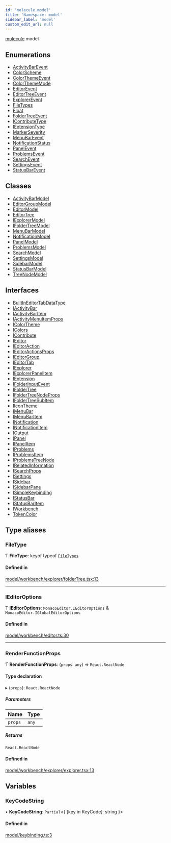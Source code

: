 ```yaml
---
id: 'molecule.model'
title: 'Namespace: model'
sidebar_label: 'model'
custom_edit_url: null
---
```


[molecule](molecule).model

## Enumerations

-   [ActivityBarEvent](../enums/molecule.model.ActivityBarEvent)
-   [ColorScheme](../enums/molecule.model.ColorScheme)
-   [ColorThemeEvent](../enums/molecule.model.ColorThemeEvent)
-   [ColorThemeMode](../enums/molecule.model.ColorThemeMode)
-   [EditorEvent](../enums/molecule.model.EditorEvent)
-   [EditorTreeEvent](../enums/molecule.model.EditorTreeEvent)
-   [ExplorerEvent](../enums/molecule.model.ExplorerEvent)
-   [FileTypes](../enums/molecule.model.FileTypes)
-   [Float](../enums/molecule.model.Float)
-   [FolderTreeEvent](../enums/molecule.model.FolderTreeEvent)
-   [IContributeType](../enums/molecule.model.IContributeType)
-   [IExtensionType](../enums/molecule.model.IExtensionType)
-   [MarkerSeverity](../enums/molecule.model.MarkerSeverity)
-   [MenuBarEvent](../enums/molecule.model.MenuBarEvent)
-   [NotificationStatus](../enums/molecule.model.NotificationStatus)
-   [PanelEvent](../enums/molecule.model.PanelEvent)
-   [ProblemsEvent](../enums/molecule.model.ProblemsEvent)
-   [SearchEvent](../enums/molecule.model.SearchEvent)
-   [SettingsEvent](../enums/molecule.model.SettingsEvent)
-   [StatusBarEvent](../enums/molecule.model.StatusBarEvent)

## Classes

-   [ActivityBarModel](../classes/molecule.model.ActivityBarModel)
-   [EditorGroupModel](../classes/molecule.model.EditorGroupModel)
-   [EditorModel](../classes/molecule.model.EditorModel)
-   [EditorTree](../classes/molecule.model.EditorTree)
-   [IExplorerModel](../classes/molecule.model.IExplorerModel)
-   [IFolderTreeModel](../classes/molecule.model.IFolderTreeModel)
-   [MenuBarModel](../classes/molecule.model.MenuBarModel)
-   [NotificationModel](../classes/molecule.model.NotificationModel)
-   [PanelModel](../classes/molecule.model.PanelModel)
-   [ProblemsModel](../classes/molecule.model.ProblemsModel)
-   [SearchModel](../classes/molecule.model.SearchModel)
-   [SettingsModel](../classes/molecule.model.SettingsModel)
-   [SidebarModel](../classes/molecule.model.SidebarModel)
-   [StatusBarModel](../classes/molecule.model.StatusBarModel)
-   [TreeNodeModel](../classes/molecule.model.TreeNodeModel)

## Interfaces

-   [BuiltInEditorTabDataType](../interfaces/molecule.model.BuiltInEditorTabDataType)
-   [IActivityBar](../interfaces/molecule.model.IActivityBar)
-   [IActivityBarItem](../interfaces/molecule.model.IActivityBarItem)
-   [IActivityMenuItemProps](../interfaces/molecule.model.IActivityMenuItemProps)
-   [IColorTheme](../interfaces/molecule.model.IColorTheme)
-   [IColors](../interfaces/molecule.model.IColors)
-   [IContribute](../interfaces/molecule.model.IContribute)
-   [IEditor](../interfaces/molecule.model.IEditor)
-   [IEditorAction](../interfaces/molecule.model.IEditorAction)
-   [IEditorActionsProps](../interfaces/molecule.model.IEditorActionsProps)
-   [IEditorGroup](../interfaces/molecule.model.IEditorGroup)
-   [IEditorTab](../interfaces/molecule.model.IEditorTab)
-   [IExplorer](../interfaces/molecule.model.IExplorer)
-   [IExplorerPanelItem](../interfaces/molecule.model.IExplorerPanelItem)
-   [IExtension](../interfaces/molecule.model.IExtension)
-   [IFolderInputEvent](../interfaces/molecule.model.IFolderInputEvent)
-   [IFolderTree](../interfaces/molecule.model.IFolderTree)
-   [IFolderTreeNodeProps](../interfaces/molecule.model.IFolderTreeNodeProps)
-   [IFolderTreeSubItem](../interfaces/molecule.model.IFolderTreeSubItem)
-   [IIconTheme](../interfaces/molecule.model.IIconTheme)
-   [IMenuBar](../interfaces/molecule.model.IMenuBar)
-   [IMenuBarItem](../interfaces/molecule.model.IMenuBarItem)
-   [INotification](../interfaces/molecule.model.INotification)
-   [INotificationItem](../interfaces/molecule.model.INotificationItem)
-   [IOutput](../interfaces/molecule.model.IOutput)
-   [IPanel](../interfaces/molecule.model.IPanel)
-   [IPanelItem](../interfaces/molecule.model.IPanelItem)
-   [IProblems](../interfaces/molecule.model.IProblems)
-   [IProblemsItem](../interfaces/molecule.model.IProblemsItem)
-   [IProblemsTreeNode](../interfaces/molecule.model.IProblemsTreeNode)
-   [IRelatedInformation](../interfaces/molecule.model.IRelatedInformation)
-   [ISearchProps](../interfaces/molecule.model.ISearchProps)
-   [ISettings](../interfaces/molecule.model.ISettings)
-   [ISidebar](../interfaces/molecule.model.ISidebar)
-   [ISidebarPane](../interfaces/molecule.model.ISidebarPane)
-   [ISimpleKeybinding](../interfaces/molecule.model.ISimpleKeybinding)
-   [IStatusBar](../interfaces/molecule.model.IStatusBar)
-   [IStatusBarItem](../interfaces/molecule.model.IStatusBarItem)
-   [IWorkbench](../interfaces/molecule.model.IWorkbench)
-   [TokenColor](../interfaces/molecule.model.TokenColor)

## Type aliases

### FileType

Ƭ **FileType**: keyof typeof [`FileTypes`](../enums/molecule.model.FileTypes)

#### Defined in

[model/workbench/explorer/folderTree.tsx:13](https://github.com/DTStack/molecule/blob/ff1a27ef/src/model/workbench/explorer/folderTree.tsx#L13)

---

### IEditorOptions

Ƭ **IEditorOptions**: `MonacoEditor.IEditorOptions` & `MonacoEditor.IGlobalEditorOptions`

#### Defined in

[model/workbench/editor.ts:30](https://github.com/DTStack/molecule/blob/ff1a27ef/src/model/workbench/editor.ts#L30)

---

### RenderFunctionProps

Ƭ **RenderFunctionProps**: (`props`: `any`) => `React.ReactNode`

#### Type declaration

▸ (`props`): `React.ReactNode`

##### Parameters

| Name    | Type  |
| :------ | :---- |
| `props` | `any` |

##### Returns

`React.ReactNode`

#### Defined in

[model/workbench/explorer/explorer.tsx:13](https://github.com/DTStack/molecule/blob/ff1a27ef/src/model/workbench/explorer/explorer.tsx#L13)

## Variables

### KeyCodeString

• **KeyCodeString**: `Partial`<{ [key in KeyCode]: string }\>

#### Defined in

[model/keybinding.ts:3](https://github.com/DTStack/molecule/blob/ff1a27ef/src/model/keybinding.ts#L3)
